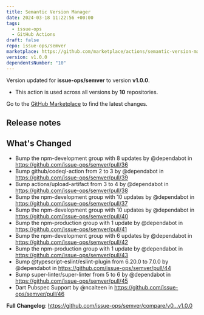 ```yaml
---
title: Semantic Version Manager
date: 2024-03-18 11:22:56 +00:00
tags:
  - issue-ops
  - GitHub Actions
draft: false
repo: issue-ops/semver
marketplace: https://github.com/marketplace/actions/semantic-version-manager
version: v1.0.0
dependentsNumber: "10"
---
```



Version updated for **issue-ops/semver** to version **v1.0.0**.
- This action is used across all versions by **10** repositories.

Go to the [GitHub Marketplace](https://github.com/marketplace/actions/semantic-version-manager) to find the latest changes.

## Release notes

## What's Changed
* Bump the npm-development group with 8 updates by @dependabot in https://github.com/issue-ops/semver/pull/36
* Bump github/codeql-action from 2 to 3 by @dependabot in https://github.com/issue-ops/semver/pull/39
* Bump actions/upload-artifact from 3 to 4 by @dependabot in https://github.com/issue-ops/semver/pull/38
* Bump the npm-development group with 10 updates by @dependabot in https://github.com/issue-ops/semver/pull/37
* Bump the npm-development group with 10 updates by @dependabot in https://github.com/issue-ops/semver/pull/40
* Bump the npm-production group with 1 update by @dependabot in https://github.com/issue-ops/semver/pull/41
* Bump the npm-development group with 6 updates by @dependabot in https://github.com/issue-ops/semver/pull/42
* Bump the npm-production group with 1 update by @dependabot in https://github.com/issue-ops/semver/pull/43
* Bump @typescript-eslint/eslint-plugin from 6.20.0 to 7.0.0 by @dependabot in https://github.com/issue-ops/semver/pull/44
* Bump super-linter/super-linter from 5 to 6 by @dependabot in https://github.com/issue-ops/semver/pull/45
* Dart Pubspec Support by @ncalteen in https://github.com/issue-ops/semver/pull/46


**Full Changelog**: https://github.com/issue-ops/semver/compare/v0...v1.0.0
